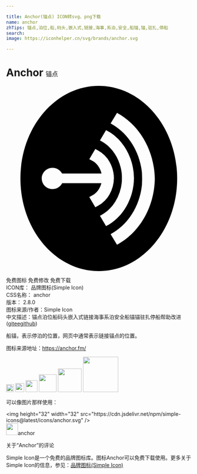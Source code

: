 ```yaml
---

title: Anchor(锚点) ICON转svg、png下载
name: anchor
zhTips: 锚点,泊位,船,码头,嵌入式,链接,海事,系泊,安全,船锚,锚,驻扎,停船
search: 
image: https://iconhelper.cn/svg/brands/anchor.svg

---
```


# Anchor  <small style="font-size: 60%;font-weight: 100">锚点</small>

<div id="svg" class="svg-wrap">
<svg role="img" xmlns="http://www.w3.org/2000/svg" viewBox="0 0 24 24"><title>Anchor icon</title><path d="M12.335 12.606c-.171.682-.586 1.261-1.139 1.564l-.428.234.78 1.32.41-.226a3.743 3.743 0 001.435-1.44 4.404 4.404 0 00.565-2.1v-.016a4.403 4.403 0 00-.565-2.1 3.744 3.744 0 00-1.434-1.44l-.41-.225-.78 1.32.427.234c.571.312.995.92 1.155 1.632H7.244a1.4 1.4 0 00-1.24-.743c-.77 0-1.396.617-1.396 1.377 0 .759.626 1.377 1.396 1.377a1.4 1.4 0 001.252-.768zM12 24C6.392 24 1.846 18.627 1.846 12S6.392 0 12 0s10.154 5.373 10.154 12S17.608 24 12 24zm5.591-11.164c-.29 2.825-1.867 5.206-4.06 6.377l.829 1.368c2.846-1.526 4.83-4.767 4.896-8.538-.066-3.771-2.05-7.012-4.896-8.539l-.83 1.37c2.194 1.17 3.771 3.55 4.061 6.375l.023.794zm-4.652 5.336l.194-.107c.995-.547 1.841-1.398 2.446-2.46a7.645 7.645 0 00.98-3.648v-.008a7.645 7.645 0 00-.98-3.647c-.605-1.063-1.451-1.914-2.446-2.46l-.194-.108-.79 1.336.203.11a4.892 4.892 0 011.772 1.702c.467.744.763 1.62.856 2.535l.015.536-.015.535a5.905 5.905 0 01-.856 2.536 4.89 4.89 0 01-1.772 1.701l-.203.111z"/></svg>
</div>
<detail full-name='anchor'></detail>

<div class="detail-page">
<p>
<span><span class="badge-success badge">免费图标</span> <span class="badge-success badge">免费修改</span>  <span class="badge-success badge">免费下载</span> </span>
<br/>
<span>
ICON库：
<span class="badge-secondary badge">品牌图标(Simple Icon)</span> 
</span>
<br/>
<span>
CSS名称：
<span class="badge-secondary badge">anchor</span> 
</span>

<br/>
<span>
版本：
<span class="badge-secondary badge">2.8.0</span> 
</span>
<br/>
<span>图标来源/作者：<span class="badge-light badge">Simple Icon</span></span> 
<br/>
<span class="zh-detail">中文描述：<span class="badge-primary badge">锚点</span><span class="badge-primary badge">泊位</span><span class="badge-primary badge">船</span><span class="badge-primary badge">码头</span><span class="badge-primary badge">嵌入式</span><span class="badge-primary badge">链接</span><span class="badge-primary badge">海事</span><span class="badge-primary badge">系泊</span><span class="badge-primary badge">安全</span><span class="badge-primary badge">船锚</span><span class="badge-primary badge">锚</span><span class="badge-primary badge">驻扎</span><span class="badge-primary badge">停船</span><span class="help-link"><span>帮助改进</span>(<a href="https://gitee.com/liuwave/icon-helper/edit/master/json/brands/anchor.json" target="_blank" rel="noopener noreferrer">gitee</a><a href="https://github.com/liuwave/icon-helper/edit/master/json/brands/anchor.json" target="_blank" rel="noopener noreferrer">github</a></span>)</span><br/>
</p>
</div><div class="description description alert alert-light"><p>船锚，表示停泊的位置，网页中通常表示链接锚点的位置。</p><p>图标来源地址：<a href="https://anchor.fm/" target="_blank" rel="noopener noreferrer">https://anchor.fm/</a></p></div>
<div class="alert alert-dark">
<img height="21" width="21" src="https://cdn.jsdelivr.net/npm/simple-icons@latest/icons/anchor.svg" />
<img height="24" width="24" src="https://cdn.jsdelivr.net/npm/simple-icons@latest/icons/anchor.svg" />
<img height="32" width="32" src="https://cdn.jsdelivr.net/npm/simple-icons@latest/icons/anchor.svg" />
<img height="48" width="48" src="https://cdn.jsdelivr.net/npm/simple-icons@latest/icons/anchor.svg" />
<img height="64" width="64" src="https://cdn.jsdelivr.net/npm/simple-icons@latest/icons/anchor.svg" />
<img height="96" width="96" src="https://cdn.jsdelivr.net/npm/simple-icons@latest/icons/anchor.svg" />

</div>
<div>
  <p>可以像图片那样使用：    
  </p>
  <div class="alert alert-primary" style="font-size: 14px">
    &lt;img height="32" width="32" src="https://cdn.jsdelivr.net/npm/simple-icons@latest/icons/anchor.svg" /&gt;
    <copy-btn content='<img height="32" width="32" src="https://cdn.jsdelivr.net/npm/simple-icons@latest/icons/anchor.svg" />'></copy-btn>
  </div>
  <div class="alert alert-secondary">
    <img height="32" width="32" src="https://cdn.jsdelivr.net/npm/simple-icons@latest/icons/anchor.svg" />anchor
    <copy-btn content="anchor" btn-title="复制图标名称"></copy-btn>
  </div>
</div>

<Vssue title="关于“Anchor”的评论" >关于“Anchor”的评论</Vssue>


<div><p>Simple Icon是一个免费的品牌图标库。图标Anchor可以免费下载使用。更多关于  Simple Icon的信息，参见：<a target="_blank" href="https://iconhelper.cn/brands.html">品牌图标(Simple Icon)</a>
</p></div>
